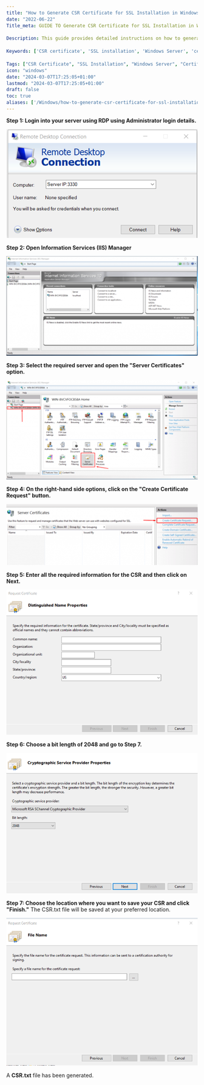 ```yaml
---
title: "How to Generate CSR Certificate for SSL Installation in Windows Server"
date: "2022-06-22"
Title_meta: GUIDE TO Generate CSR Certificate for SSL Installation in Windows Server

Description: This guide provides detailed instructions on how to generate a CSR (Certificate Signing Request) certificate for SSL installation in Windows Server. Learn the process to create a CSR file using tools like IIS (Internet Information Services) or PowerShell, necessary for obtaining an SSL/TLS certificate from a certificate authority (CA) for secure website communication.

Keywords: ['CSR certificate', 'SSL installation', 'Windows Server', 'certificate signing request', 'SSL/TLS certificate', 'server security']

Tags: ["CSR Certificate", "SSL Installation", "Windows Server", "Certificate Signing Request", "SSL/TLS Certificate", "Server Security"]
icon: "windows"
date: "2024-03-07T17:25:05+01:00"
lastmod: "2024-03-07T17:25:05+01:00" 
draft: false
toc: true
aliases: ['/Windows/how-to-generate-csr-certificate-for-ssl-installation-in-windows-server/']
---
```


**Step 1: Login into your server using RDP using Administrator login details.**

![](images/pasted_image_1-1.png)

**Step 2: Open Information Services (IIS) Manager**

![](images/pasted_image_2-1-1024x533.png)

**Step 3: Select the required server and open the "Server Certificates" option.**

![](images/pasted_image_3-1-1024x531.png)

**Step 4: On the right-hand side options, click on the "Create Certificate Request" button.**

![](images/pasted_image_4-1-1024x327.png)

**Step 5: Enter all the required information for the CSR and then click on Next.**

![](images/pasted_image_5-2.png)

**Step 6: Choose a bit length of 2048 and go to Step 7.**

![](images/pasted_image_8-2.png)

**Step 7: Choose the location where you want to save your CSR and click "Finish."** The CSR.txt file will be saved at your preferred location.

![](images/pasted_image_7-1.png)

A **CSR.txt** file has been generated.
